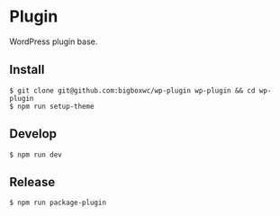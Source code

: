 # Plugin

WordPress plugin base.

## Install

```
$ git clone git@github.com:bigboxwc/wp-plugin wp-plugin && cd wp-plugin
$ npm run setup-theme
```

## Develop

```
$ npm run dev
```

## Release

```
$ npm run package-plugin
```
